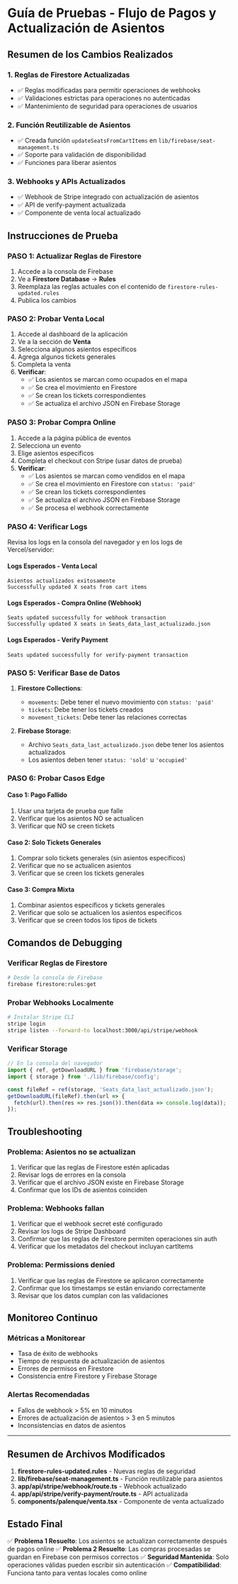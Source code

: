 # Guía de Pruebas - Flujo de Pagos y Actualización de Asientos

## Resumen de los Cambios Realizados

### 1. **Reglas de Firestore Actualizadas**
- ✅ Reglas modificadas para permitir operaciones de webhooks
- ✅ Validaciones estrictas para operaciones no autenticadas
- ✅ Mantenimiento de seguridad para operaciones de usuarios

### 2. **Función Reutilizable de Asientos**
- ✅ Creada función `updateSeatsFromCartItems` en `lib/firebase/seat-management.ts`
- ✅ Soporte para validación de disponibilidad
- ✅ Funciones para liberar asientos

### 3. **Webhooks y APIs Actualizados**
- ✅ Webhook de Stripe integrado con actualización de asientos
- ✅ API de verify-payment actualizada
- ✅ Componente de venta local actualizado

## Instrucciones de Prueba

### **PASO 1: Actualizar Reglas de Firestore**

1. Accede a la consola de Firebase
2. Ve a **Firestore Database** → **Rules**
3. Reemplaza las reglas actuales con el contenido de `firestore-rules-updated.rules`
4. Publica los cambios

### **PASO 2: Probar Venta Local**

1. Accede al dashboard de la aplicación
2. Ve a la sección de **Venta**
3. Selecciona algunos asientos específicos
4. Agrega algunos tickets generales
5. Completa la venta
6. **Verificar**:
   - ✅ Los asientos se marcan como ocupados en el mapa
   - ✅ Se crea el movimiento en Firestore
   - ✅ Se crean los tickets correspondientes
   - ✅ Se actualiza el archivo JSON en Firebase Storage

### **PASO 3: Probar Compra Online**

1. Accede a la página pública de eventos
2. Selecciona un evento
3. Elige asientos específicos
4. Completa el checkout con Stripe (usar datos de prueba)
5. **Verificar**:
   - ✅ Los asientos se marcan como vendidos en el mapa
   - ✅ Se crea el movimiento en Firestore con `status: 'paid'`
   - ✅ Se crean los tickets correspondientes
   - ✅ Se actualiza el archivo JSON en Firebase Storage
   - ✅ Se procesa el webhook correctamente

### **PASO 4: Verificar Logs**

Revisa los logs en la consola del navegador y en los logs de Vercel/servidor:

#### **Logs Esperados - Venta Local**
```
Asientos actualizados exitosamente
Successfully updated X seats from cart items
```

#### **Logs Esperados - Compra Online (Webhook)**
```
Seats updated successfully for webhook transaction
Successfully updated X seats in Seats_data_last_actualizado.json
```

#### **Logs Esperados - Verify Payment**
```
Seats updated successfully for verify-payment transaction
```

### **PASO 5: Verificar Base de Datos**

1. **Firestore Collections**:
   - `movements`: Debe tener el nuevo movimiento con `status: 'paid'`
   - `tickets`: Debe tener los tickets creados
   - `movement_tickets`: Debe tener las relaciones correctas

2. **Firebase Storage**:
   - Archivo `Seats_data_last_actualizado.json` debe tener los asientos actualizados
   - Los asientos deben tener `status: 'sold'` u `'occupied'`

### **PASO 6: Probar Casos Edge**

#### **Caso 1: Pago Fallido**
1. Usar una tarjeta de prueba que falle
2. Verificar que los asientos NO se actualicen
3. Verificar que NO se creen tickets

#### **Caso 2: Solo Tickets Generales**
1. Comprar solo tickets generales (sin asientos específicos)
2. Verificar que no se actualicen asientos
3. Verificar que se creen los tickets generales

#### **Caso 3: Compra Mixta**
1. Combinar asientos específicos y tickets generales
2. Verificar que solo se actualicen los asientos específicos
3. Verificar que se creen todos los tipos de tickets

## Comandos de Debugging

### **Verificar Reglas de Firestore**
```bash
# Desde la consola de Firebase
firebase firestore:rules:get
```

### **Probar Webhooks Localmente**
```bash
# Instalar Stripe CLI
stripe login
stripe listen --forward-to localhost:3000/api/stripe/webhook
```

### **Verificar Storage**
```javascript
// En la consola del navegador
import { ref, getDownloadURL } from 'firebase/storage';
import { storage } from './lib/firebase/config';

const fileRef = ref(storage, 'Seats_data_last_actualizado.json');
getDownloadURL(fileRef).then(url => {
  fetch(url).then(res => res.json()).then(data => console.log(data));
});
```

## Troubleshooting

### **Problema: Asientos no se actualizan**
1. Verificar que las reglas de Firestore estén aplicadas
2. Revisar logs de errores en la consola
3. Verificar que el archivo JSON existe en Firebase Storage
4. Confirmar que los IDs de asientos coinciden

### **Problema: Webhooks fallan**
1. Verificar que el webhook secret esté configurado
2. Revisar los logs de Stripe Dashboard
3. Confirmar que las reglas de Firestore permiten operaciones sin auth
4. Verificar que los metadatos del checkout incluyan cartItems

### **Problema: Permissions denied**
1. Verificar que las reglas de Firestore se aplicaron correctamente
2. Confirmar que los timestamps se están enviando correctamente
3. Revisar que los datos cumplan con las validaciones

## Monitoreo Continuo

### **Métricas a Monitorear**
- Tasa de éxito de webhooks
- Tiempo de respuesta de actualización de asientos
- Errores de permisos en Firestore
- Consistencia entre Firestore y Firebase Storage

### **Alertas Recomendadas**
- Fallos de webhook > 5% en 10 minutos
- Errores de actualización de asientos > 3 en 5 minutos
- Inconsistencias en datos de asientos

---

## Resumen de Archivos Modificados

1. **firestore-rules-updated.rules** - Nuevas reglas de seguridad
2. **lib/firebase/seat-management.ts** - Función reutilizable para asientos
3. **app/api/stripe/webhook/route.ts** - Webhook actualizado
4. **app/api/stripe/verify-payment/route.ts** - API actualizada
5. **components/palenque/venta.tsx** - Componente de venta actualizado

## Estado Final

✅ **Problema 1 Resuelto**: Los asientos se actualizan correctamente después de pagos online
✅ **Problema 2 Resuelto**: Las compras procesadas se guardan en Firebase con permisos correctos
✅ **Seguridad Mantenida**: Solo operaciones válidas pueden escribir sin autenticación
✅ **Compatibilidad**: Funciona tanto para ventas locales como online 